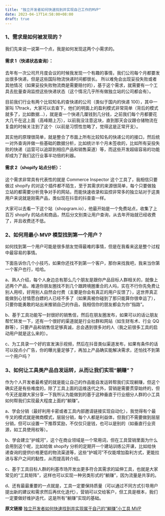 ```yaml
---
title: "独立开发者如何快速找到并实现自己工作的MVP"
date: 2023-04-17T14:58:00+08:00
draft: true
---
```


### 1、需求是如何被发现的？
我们先来说一说第一个点，我是如何发现这两个小需求的。

#### 需求 1（快递状态查询）：

去年有一次公司开月度会议的时候我发现一个有趣的事情，我们公司每个月都要发出很多快递，但是这些国际物流快递时间都很长。
所以难免会出现妥投失败或者其他情况（如果妥投失败物流商是需要赔付的），基于这个需求，就需要有一个工具去批量查询监控这些快递状态（这个情况几乎所有做独立站的公司都会有）。

目前我们行业有两个比较知名的查快递的公司（类似于国内的快递 100），其中一家叫 17track，大家可以去查下，他们的明面上的盈利模式非常简单（背后的模式就多了，比如数据...），就是查一个快递几厘钱到几分钱，之前我们每个月都要花大几千在这上面（高峰期上万），以前我没注意这块，直到那天会议跟仓储物流在复盘的时候关注到了这个（以前是习惯性忽略了，觉得这是正常开支）。

其实他的原理很简单，就是整合了市面上所有比较知名的快递公司的接口，然后统一对外查询并做一些基础的数据分析，比如统计半个月未签收的，比如所有妥投失败的快递（运营可以追踪到相应产品和销售渠道）等，而这些开发超级容易的功能却成为了我们这行业事半功倍的利器。

#### 需求 2（shopify 站点分析）：

这个需求非常具有代表性的就是 Commerce Inspector 这个工具了，我相信只要做过 shopify 的对这个插件都不陌生，至于其需求的来源很简单，每个只要做独立站的都需要分析竞争对手的网站，而能快速收录和监控非常多的独立站对于这类用户来说就是刚需产品，类似现在抖音的抖查查一样。



大家可以去看一下这个站（shopgram.io），他最开始是一个免费站点，收集了上百万 shopify 的站点和商品，然后分文别类让用户查询，从去年开始就已经收费了，并且收费还不低。 

### 2、如何用最小 MVP 模型找到第一个用户？

如何找到第一个用户可能是很多朋友觉得最难的事情，但是在我看来这是整个过程中最容易的事情。

下面告诉你几个小技巧，如果你还找不到第一个客户，那你来找我吧，我来当你第一个客户也行，哈哈。

a、熟人介绍，每个人身边总有那么几个朋友是跟你产品目标人群相关的，就像上述两个产品，难道你朋友圈找不到几个跟跨境圈重合的人吗，实在不行你先免费让别人用呗，好用别人自然会付费（主要是你会有真正的用户反馈了），这世界真正能做到心甘情愿白嫖的人已经不多了（如果真被你碰到了那只能算你很幸运了），只要你能勇敢的站出来推销自己的作品，我相信你的朋友都会为你“指路”。

b、基于工具功能写一封很好的销售信，然后在朋友圈发布，如果可以的话让朋友帮忙转发一下，还有一个很好的渠道就是行业社群和网站（如生财有术、行业 QQ 群等），只要产品和销售信足够真诚，总会遇到很多对的人（我之前很多工具的启动用户就是这么来的）。

c、为工具录一个好的宣发演示视频，然后在抖音类似渠道发布，如果有条件的话可以投点小广告，你的曝光量足够了，再加上产品确实能解决需求，还怕找不到第一个用户吗？

### 3、如何让工具类产品自发运转，从而让我们实现“躺赚”？

作为个人开发者最希望的就是能让自己的作品能自发运转帮我们实现躺赚，但这个确实还是有些难度的，除了工具上面的运维迭代之外，营销是需要贯穿始终的，但今天还是跟大家分享一下我所认为能做到的基于这种垂直于行业细分人群的小工具如何帮我们实现最大程度上面的“躺赚”。

a、学会分销（最好利用卡密或者工具内部邀请链接实现自动化），我觉得有个最牛叉的模式就是微商模式，层层分销，每个人都是利益体，但我们不需要做到层层分销，但可以设置一下推荐奖励，不仅仅只是钱，也可以是别的（如垂直行业资源，如工具使用权等）。

b、学会建立“护城河”，这个在商业领域是一个常用词，但在工具营销里面为什么会用到这个呢，比如给做 shopify 分析的定期开一个建站训练公开课，比如给快递查询的提供价格更低的物流渠道等，这些“护城河”不仅能增加盈利方式，更能拉进与客户之间的黏性，从而提高转介绍。

c、基于工具目标人群的利基市场开发出更多符合其需求的延伸工具，也就是大家常见的“工具矩阵”，这样也可以实现一种另类形式的“躺赚”，因为流量是共享的。

d、还有最最重要的一点就是，工具一定要保持质量（可以通过不同方式引导用户提出新的建议和需求然后再优化迭代），营销可以交给客户，但工具是根本，我们一定要做好维护迭代，这是所有“躺赚”实现的基础。

**原文链接**
[独立开发者如何快速找到并实现属于自己的“躺赚”小工具 MVP](https://articles.zsxq.com/id_b7wdaefupuvd.html)
